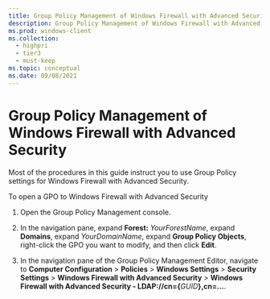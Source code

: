 ```yaml
---
title: Group Policy Management of Windows Firewall with Advanced Security 
description: Group Policy Management of Windows Firewall with Advanced Security
ms.prod: windows-client
ms.collection: 
  - highpri
  - tier3
  - must-keep
ms.topic: conceptual
ms.date: 09/08/2021
---
```


# Group Policy Management of Windows Firewall with Advanced Security


Most of the procedures in this guide instruct you to use Group Policy settings for Windows Firewall with Advanced Security.

To open a GPO to Windows Firewall with Advanced Security

1. Open the Group Policy Management console.

2. In the navigation pane, expand **Forest:** *YourForestName*, expand **Domains**, expand *YourDomainName*, expand **Group Policy Objects**, right-click the GPO you want to modify, and then click **Edit**.

3. In the navigation pane of the Group Policy Management Editor, navigate to **Computer Configuration** > **Policies** > **Windows Settings** > **Security Settings** > **Windows Firewall with Advanced Security** > **Windows Firewall with Advanced Security - LDAP://cn={**<em>GUID</em>**},cn=…**.

